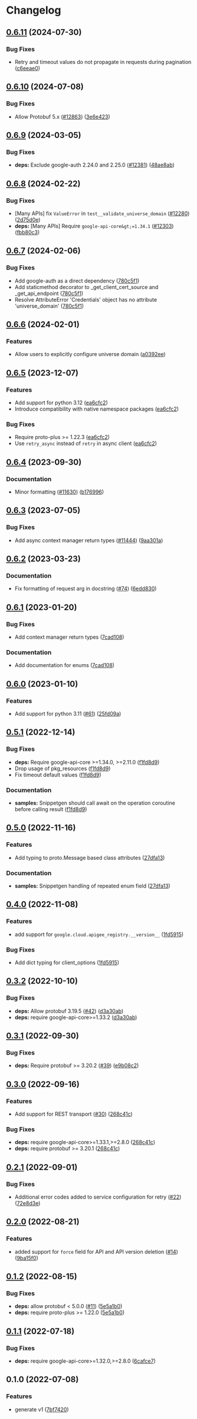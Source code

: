 # Changelog

## [0.6.11](https://github.com/googleapis/google-cloud-python/compare/google-cloud-apigee-registry-v0.6.10...google-cloud-apigee-registry-v0.6.11) (2024-07-30)


### Bug Fixes

* Retry and timeout values do not propagate in requests during pagination ([c6eeae0](https://github.com/googleapis/google-cloud-python/commit/c6eeae00de802d98badd3de879ce5e870ba60a3a))

## [0.6.10](https://github.com/googleapis/google-cloud-python/compare/google-cloud-apigee-registry-v0.6.9...google-cloud-apigee-registry-v0.6.10) (2024-07-08)


### Bug Fixes

* Allow Protobuf 5.x ([#12863](https://github.com/googleapis/google-cloud-python/issues/12863)) ([3e6e423](https://github.com/googleapis/google-cloud-python/commit/3e6e423b86cdace8538f610941aa84c7a6217934))

## [0.6.9](https://github.com/googleapis/google-cloud-python/compare/google-cloud-apigee-registry-v0.6.8...google-cloud-apigee-registry-v0.6.9) (2024-03-05)


### Bug Fixes

* **deps:** Exclude google-auth 2.24.0 and 2.25.0 ([#12381](https://github.com/googleapis/google-cloud-python/issues/12381)) ([48ae8ab](https://github.com/googleapis/google-cloud-python/commit/48ae8aba7ec71a382e001b3a659022f942c3b436))

## [0.6.8](https://github.com/googleapis/google-cloud-python/compare/google-cloud-apigee-registry-v0.6.7...google-cloud-apigee-registry-v0.6.8) (2024-02-22)


### Bug Fixes

* [Many APIs] fix `ValueError` in `test__validate_universe_domain` ([#12280](https://github.com/googleapis/google-cloud-python/issues/12280)) ([2d75d0e](https://github.com/googleapis/google-cloud-python/commit/2d75d0e67ca4cccddc688bd37c14ac80564a2e65))
* **deps:** [Many APIs] Require `google-api-core&gt;=1.34.1` ([#12303](https://github.com/googleapis/google-cloud-python/issues/12303)) ([fbb80c3](https://github.com/googleapis/google-cloud-python/commit/fbb80c32f7db91e25bd1cc30966f630728ff6d6a))

## [0.6.7](https://github.com/googleapis/google-cloud-python/compare/google-cloud-apigee-registry-v0.6.6...google-cloud-apigee-registry-v0.6.7) (2024-02-06)


### Bug Fixes

* Add google-auth as a direct dependency ([780c5f1](https://github.com/googleapis/google-cloud-python/commit/780c5f15d4099da6b5c3b966267bc7d7c63d6303))
* Add staticmethod decorator to _get_client_cert_source and _get_api_endpoint ([780c5f1](https://github.com/googleapis/google-cloud-python/commit/780c5f15d4099da6b5c3b966267bc7d7c63d6303))
* Resolve AttributeError 'Credentials' object has no attribute 'universe_domain' ([780c5f1](https://github.com/googleapis/google-cloud-python/commit/780c5f15d4099da6b5c3b966267bc7d7c63d6303))

## [0.6.6](https://github.com/googleapis/google-cloud-python/compare/google-cloud-apigee-registry-v0.6.5...google-cloud-apigee-registry-v0.6.6) (2024-02-01)


### Features

* Allow users to explicitly configure universe domain ([a0392ee](https://github.com/googleapis/google-cloud-python/commit/a0392eeb59fcc6ea7c55283110b92aa24a4d40a0))

## [0.6.5](https://github.com/googleapis/google-cloud-python/compare/google-cloud-apigee-registry-v0.6.4...google-cloud-apigee-registry-v0.6.5) (2023-12-07)


### Features

* Add support for python 3.12 ([ea6cfc2](https://github.com/googleapis/google-cloud-python/commit/ea6cfc2f86e77757b8cb05f7fd0d9c0b7ccaf7cf))
* Introduce compatibility with native namespace packages ([ea6cfc2](https://github.com/googleapis/google-cloud-python/commit/ea6cfc2f86e77757b8cb05f7fd0d9c0b7ccaf7cf))


### Bug Fixes

* Require proto-plus &gt;= 1.22.3 ([ea6cfc2](https://github.com/googleapis/google-cloud-python/commit/ea6cfc2f86e77757b8cb05f7fd0d9c0b7ccaf7cf))
* Use `retry_async` instead of `retry` in async client ([ea6cfc2](https://github.com/googleapis/google-cloud-python/commit/ea6cfc2f86e77757b8cb05f7fd0d9c0b7ccaf7cf))

## [0.6.4](https://github.com/googleapis/google-cloud-python/compare/google-cloud-apigee-registry-v0.6.3...google-cloud-apigee-registry-v0.6.4) (2023-09-30)


### Documentation

* Minor formatting ([#11630](https://github.com/googleapis/google-cloud-python/issues/11630)) ([b176996](https://github.com/googleapis/google-cloud-python/commit/b176996309cb5b3e9c257caaebde8884bd556824))

## [0.6.3](https://github.com/googleapis/google-cloud-python/compare/google-cloud-apigee-registry-v0.6.2...google-cloud-apigee-registry-v0.6.3) (2023-07-05)


### Bug Fixes

* Add async context manager return types ([#11444](https://github.com/googleapis/google-cloud-python/issues/11444)) ([9aa301a](https://github.com/googleapis/google-cloud-python/commit/9aa301ae6ca3080cae286a19de9cdc1b796ab37d))

## [0.6.2](https://github.com/googleapis/python-apigee-registry/compare/v0.6.1...v0.6.2) (2023-03-23)


### Documentation

* Fix formatting of request arg in docstring ([#74](https://github.com/googleapis/python-apigee-registry/issues/74)) ([6edd830](https://github.com/googleapis/python-apigee-registry/commit/6edd830cf67736a19a31ceb6a5d9867777bf27c3))

## [0.6.1](https://github.com/googleapis/python-apigee-registry/compare/v0.6.0...v0.6.1) (2023-01-20)


### Bug Fixes

* Add context manager return types ([7cad108](https://github.com/googleapis/python-apigee-registry/commit/7cad1083fa938ef0f4ab3fc75bd7a4e99fb572b3))


### Documentation

* Add documentation for enums ([7cad108](https://github.com/googleapis/python-apigee-registry/commit/7cad1083fa938ef0f4ab3fc75bd7a4e99fb572b3))

## [0.6.0](https://github.com/googleapis/python-apigee-registry/compare/v0.5.1...v0.6.0) (2023-01-10)


### Features

* Add support for python 3.11 ([#61](https://github.com/googleapis/python-apigee-registry/issues/61)) ([25fd09a](https://github.com/googleapis/python-apigee-registry/commit/25fd09ad4040abbee1f5c49b19806fab33a1b849))

## [0.5.1](https://github.com/googleapis/python-apigee-registry/compare/v0.5.0...v0.5.1) (2022-12-14)


### Bug Fixes

* **deps:** Require google-api-core &gt;=1.34.0, >=2.11.0  ([f1fd8d9](https://github.com/googleapis/python-apigee-registry/commit/f1fd8d9ee3920f4e9e68e2a8000dee98db2b95ac))
* Drop usage of pkg_resources ([f1fd8d9](https://github.com/googleapis/python-apigee-registry/commit/f1fd8d9ee3920f4e9e68e2a8000dee98db2b95ac))
* Fix timeout default values ([f1fd8d9](https://github.com/googleapis/python-apigee-registry/commit/f1fd8d9ee3920f4e9e68e2a8000dee98db2b95ac))


### Documentation

* **samples:** Snippetgen should call await on the operation coroutine before calling result ([f1fd8d9](https://github.com/googleapis/python-apigee-registry/commit/f1fd8d9ee3920f4e9e68e2a8000dee98db2b95ac))

## [0.5.0](https://github.com/googleapis/python-apigee-registry/compare/v0.4.0...v0.5.0) (2022-11-16)


### Features

* Add typing to proto.Message based class attributes ([27dfa13](https://github.com/googleapis/python-apigee-registry/commit/27dfa13adb20d6f39612113effa483c4e1aa8142))


### Documentation

* **samples:** Snippetgen handling of repeated enum field ([27dfa13](https://github.com/googleapis/python-apigee-registry/commit/27dfa13adb20d6f39612113effa483c4e1aa8142))

## [0.4.0](https://github.com/googleapis/python-apigee-registry/compare/v0.3.2...v0.4.0) (2022-11-08)


### Features

* add support for `google.cloud.apigee_registry.__version__` ([1fd5915](https://github.com/googleapis/python-apigee-registry/commit/1fd59157f3fb26022451aa5d395f1a99c91c63c3))


### Bug Fixes

* Add dict typing for client_options ([1fd5915](https://github.com/googleapis/python-apigee-registry/commit/1fd59157f3fb26022451aa5d395f1a99c91c63c3))

## [0.3.2](https://github.com/googleapis/python-apigee-registry/compare/v0.3.1...v0.3.2) (2022-10-10)


### Bug Fixes

* **deps:** Allow protobuf 3.19.5 ([#42](https://github.com/googleapis/python-apigee-registry/issues/42)) ([d3a30ab](https://github.com/googleapis/python-apigee-registry/commit/d3a30abbca1f51b0312983132063387a55b0f8d6))
* **deps:** require google-api-core&gt;=1.33.2 ([d3a30ab](https://github.com/googleapis/python-apigee-registry/commit/d3a30abbca1f51b0312983132063387a55b0f8d6))

## [0.3.1](https://github.com/googleapis/python-apigee-registry/compare/v0.3.0...v0.3.1) (2022-09-30)


### Bug Fixes

* **deps:** Require protobuf >= 3.20.2 ([#39](https://github.com/googleapis/python-apigee-registry/issues/39)) ([e9b08c2](https://github.com/googleapis/python-apigee-registry/commit/e9b08c20a8a4424dee0e624a9207e84c9f2dfddf))

## [0.3.0](https://github.com/googleapis/python-apigee-registry/compare/v0.2.1...v0.3.0) (2022-09-16)


### Features

* Add support for REST transport ([#30](https://github.com/googleapis/python-apigee-registry/issues/30)) ([268c41c](https://github.com/googleapis/python-apigee-registry/commit/268c41c5eff4b5453c27fa1e043d32f970b667cf))


### Bug Fixes

* **deps:** require google-api-core>=1.33.1,>=2.8.0 ([268c41c](https://github.com/googleapis/python-apigee-registry/commit/268c41c5eff4b5453c27fa1e043d32f970b667cf))
* **deps:** require protobuf >= 3.20.1 ([268c41c](https://github.com/googleapis/python-apigee-registry/commit/268c41c5eff4b5453c27fa1e043d32f970b667cf))

## [0.2.1](https://github.com/googleapis/python-apigee-registry/compare/v0.2.0...v0.2.1) (2022-09-01)


### Bug Fixes

* Additional error codes added to service configuration for retry ([#22](https://github.com/googleapis/python-apigee-registry/issues/22)) ([72e8d3e](https://github.com/googleapis/python-apigee-registry/commit/72e8d3e2d1f48e8347b68aa4a281a504246a5d1e))

## [0.2.0](https://github.com/googleapis/python-apigee-registry/compare/v0.1.2...v0.2.0) (2022-08-21)


### Features

* added support for `force` field for API and API version deletion ([#14](https://github.com/googleapis/python-apigee-registry/issues/14)) ([9ba15f0](https://github.com/googleapis/python-apigee-registry/commit/9ba15f019f49c920b98b62ef4bd930f28703f316))

## [0.1.2](https://github.com/googleapis/python-apigee-registry/compare/v0.1.1...v0.1.2) (2022-08-15)


### Bug Fixes

* **deps:** allow protobuf < 5.0.0 ([#11](https://github.com/googleapis/python-apigee-registry/issues/11)) ([5e5a1b0](https://github.com/googleapis/python-apigee-registry/commit/5e5a1b07059588758b43ab7fcafdff8c1175e8da))
* **deps:** require proto-plus >= 1.22.0 ([5e5a1b0](https://github.com/googleapis/python-apigee-registry/commit/5e5a1b07059588758b43ab7fcafdff8c1175e8da))

## [0.1.1](https://github.com/googleapis/python-apigee-registry/compare/v0.1.0...v0.1.1) (2022-07-18)


### Bug Fixes

* **deps:** require google-api-core>=1.32.0,>=2.8.0 ([6cafce7](https://github.com/googleapis/python-apigee-registry/commit/6cafce783dc2266f7f34577a331e304c94dc6d5e))

## 0.1.0 (2022-07-08)


### Features

* generate v1 ([7bf7420](https://github.com/googleapis/python-apigee-registry/commit/7bf742007d11014a705bfe1a3ca346fb35ca34b6))
